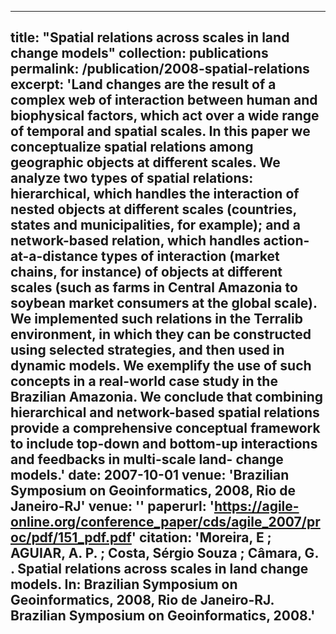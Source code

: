 
---
title: "Spatial relations across scales in land change models"
collection: publications
permalink: /publication/2008-spatial-relations
excerpt: 'Land changes are the result of a complex web of interaction between
human and biophysical factors, which act over a wide range of temporal and
spatial scales. In this paper we conceptualize spatial relations among
geographic objects at different scales. We analyze two types of spatial
relations: hierarchical, which handles the interaction of nested objects at
different scales (countries, states and municipalities, for example); and a
network-based relation, which handles action-at-a-distance types of
interaction (market chains, for instance) of objects at different scales (such as
farms in Central Amazonia to soybean market consumers at the global scale).
We implemented such relations in the Terralib environment, in which they can
be constructed using selected strategies, and then used in dynamic models. We
exemplify the use of such concepts in a real-world case study in the Brazilian
Amazonia. We conclude that combining hierarchical and network-based
spatial relations provide a comprehensive conceptual framework to include
top-down and bottom-up interactions and feedbacks in multi-scale land-
change models.'
date: 2007-10-01
venue: 'Brazilian Symposium on Geoinformatics, 2008, Rio de Janeiro-RJ'
venue: ''
paperurl: 'https://agile-online.org/conference_paper/cds/agile_2007/proc/pdf/151_pdf.pdf'
citation: 'Moreira, E ; AGUIAR, A. P. ; Costa, Sérgio Souza ; Câmara, G. . Spatial relations across scales in land change models. In: Brazilian Symposium on Geoinformatics, 2008, Rio de Janeiro-RJ. Brazilian Symposium on Geoinformatics, 2008.'
---

